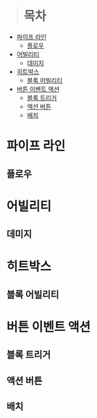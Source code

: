 ```
```
># 목차
- [파이프 라인](#파이프-라인)
  - [플로우](#플로우)   
- [어빌리티](#어빌리티)  
  - [데미지](#데미지)   
- [히트박스](#히트박스)   
  - [블록 어빌리티](#블록-어빌리티)   
- [버튼 이벤트 액션](#버튼-이벤트-액션)   
  - [블록 트리거](#블록-트리거)   
  - [액션 버튼](#액션-버튼)   
  - [배치](#배치)   

# 파이프 라인
  ## 플로우
# 어빌리티
  ## 데미지
# 히트박스
  ## 블록 어빌리티
# 버튼 이벤트 액션
  ## 블록 트리거
  ## 액션 버튼
  ## 배치
